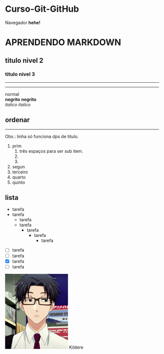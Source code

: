 # Curso-Git-GitHub
 
Navegador **hehe!**

# APRENDENDO MARKDOWN
## titulo nivel 2
### titulo nivel 3

---
***

normal
<br>
**negrito** __negrito__
<br>
_italico_ *italico*
<br>

## ordenar
---
Obs.: linha só funciona dps de titulo. 
<br>
1. prim
   1. três espaços para ser sub item.
   2.
   45.
2. segun
3. terceiro
1111. quarto
50998. quinto

## lista

* tarefa
* tarefa
   * tarefa
   * tarefa
      * tarefa
         * tarefa
            * tarefa

- [ ] tarefa
- [ ] tarefa
- [X] tarefa
- [ ] tarefa

![My image Test](https://raw.githubusercontent.com/Kirudea/Curso-Git-GitHub/main/Images/Hirotaka.png)
Kildere



